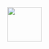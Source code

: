 <a href="https://discord.com/users/750330681212796958">
<img height="80px" src="http://status.zcod.ml/theam-1/750330681212796958.png"/>
</a>
